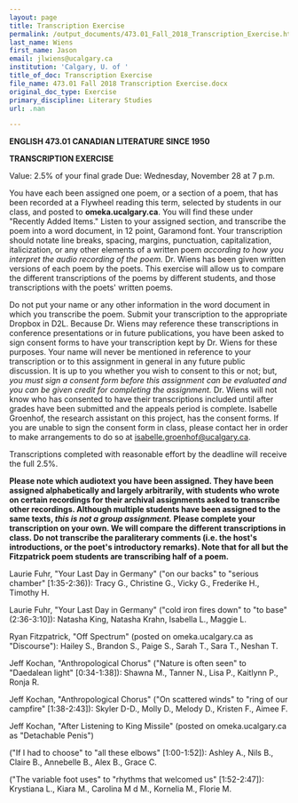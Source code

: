 ```yaml
---
layout: page
title: Transcription Exercise
permalink: /output_documents/473.01_Fall_2018_Transcription_Exercise.html
last_name: Wiens
first_name: Jason
email: jlwiens@ucalgary.ca
institution: 'Calgary, U. of '
title_of_doc: Transcription Exercise
file_name: 473.01 Fall 2018 Transcription Exercise.docx
original_doc_type: Exercise
primary_discipline: Literary Studies
url: .nan

---
```

**ENGLISH 473.01 CANADIAN LITERATURE SINCE 1950**

**TRANSCRIPTION EXERCISE**

Value: 2.5% of your final grade Due: Wednesday, November 28 at 7 p.m.

You have each been assigned one poem, or a section of a poem, that has
been recorded at a Flywheel reading this term, selected by students in
our class, and posted to **omeka.ucalgary.ca**. You will find these
under "Recently Added Items." Listen to your assigned section, and
transcribe the poem into a word document, in 12 point, Garamond font.
Your transcription should notate line breaks, spacing, margins,
punctuation, capitalization, italicization, or any other elements of a
written poem *according to how you interpret the audio recording of the
poem.* Dr. Wiens has been given written versions of each poem by the
poets. This exercise will allow us to compare the different
transcriptions of the poems by different students, and those
transcriptions with the poets' written poems.

Do not put your name or any other information in the word document in
which you transcribe the poem. Submit your transcription to the
appropriate Dropbox in D2L. Because Dr. Wiens may reference these
transcriptions in conference presentations or in future publications,
you have been asked to sign consent forms to have your transcription
kept by Dr. Wiens for these purposes. Your name will never be mentioned
in reference to your transcription or to this assignment in general in
any future public discussion. It is up to you whether you wish to
consent to this or not; but, *you must sign a consent form before this
assignment can be evaluated and you can be given credit for completing
the assignment.* Dr. Wiens will not know who has consented to have their
transcriptions included until after grades have been submitted and the
appeals period is complete. Isabelle Groenhof, the research assistant on
this project, has the consent forms. If you are unable to sign the
consent form in class, please contact her in order to make arrangements
to do so at isabelle.groenhof@ucalgary.ca.

Transcriptions completed with reasonable effort by the deadline will
receive the full 2.5%.

**Please note which audiotext you have been assigned. They have been
assigned alphabetically and largely arbitrarily, with students who wrote
on certain recordings for their archival assignments asked to transcribe
other recordings. Although multiple students have been assigned to the
same texts, *this is not a group assignment.* Please complete your
transcription on your own. We will compare the different transcriptions
in class. Do not transcribe the paraliterary comments (i.e. the host's
introductions, or the poet's introductory remarks). Note that for all
but the Fitzpatrick poem students are transcribing half of a poem.**

Laurie Fuhr, "Your Last Day in Germany" ("on our backs" to "serious
chamber" \[1:35-2:36)): Tracy G., Christine G., Vicky G., Frederike H.,
Timothy H.

Laurie Fuhr, "Your Last Day in Germany" ("cold iron fires down" to "to
base" (2:36-3:10\]): Natasha King, Natasha Krahn, Isabella L., Maggie L.

Ryan Fitzpatrick, "Off Spectrum" (posted on omeka.ucalgary.ca as
"Discourse"): Hailey S., Brandon S., Paige S., Sarah T., Sara T., Neshan
T.

Jeff Kochan, "Anthropological Chorus" ("Nature is often seen" to
"Daedalean light" \[0:34-1:38\]): Shawna M., Tanner N., Lisa P.,
Kaitlynn P., Ronja R.

Jeff Kochan, "Anthropological Chorus" ("On scattered winds" to "ring of
our campfire" \[1:38-2:43\]): Skyler D-D., Molly D., Melody D., Kristen
F., Aimee F.

Jeff Kochan, "After Listening to King Missile" (posted on
omeka.ucalgary.ca as "Detachable Penis")

("If I had to choose" to "all these elbows" \[1:00-1:52\]): Ashley A.,
Nils B., Claire B., Annebelle B., Alex B., Grace C.

("The variable foot uses" to "rhythms that welcomed us" \[1:52-2:47\]):
Krystiana L., Kiara M., Carolina M d M., Kornelia M., Florie M.
